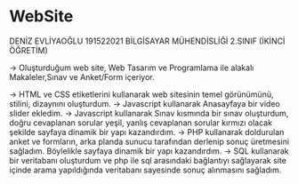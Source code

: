 # WebSite

DENİZ EVLİYAOĞLU 191522021 BİLGİSAYAR MÜHENDİSLİĞİ 2.SINIF (İKİNCİ ÖĞRETİM)

-> Oluşturduğum web site, Web Tasarım ve Programlama ile alakalı Makaleler,Sınav ve Anket/Form içeriyor.

-> HTML ve CSS etiketlerini kullanarak web sitesinin temel görünümünü, stilini, dizaynını oluşturdum. 
-> Javascript kullanarak Anasayfaya bir video slider ekledim.
-> Javascript kullanarak Sınav kısmında bir sınav oluşturdum, doğru cevaplanan sorular yeşil,
yanlış cevaplanan sorular kırmızı olacak şekilde sayfaya dinamik bir yapı kazandırdım.
-> PHP kullanarak doldurulan anket ve formların, arka planda sunucu tarafından derlenip sonuç üretmesini sağladım.
Böylelikle sayfaya dinamik bir yapı kazandırdım.
-> SQL kullanarak bir veritabanı oluşturdum ve php ile sql arasındaki bağlantıyı sağlayarak site içinde arama yapıldığında
veritabanı sayesinde sonuç alınmasını sağladım.

